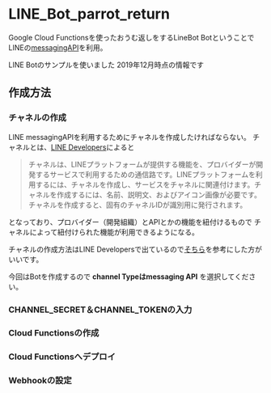 # LINE_Bot_parrot_return
Google Cloud Functionsを使ったおうむ返しをするLineBot
BotということでLINEの[messagingAPI](https://developers.line.biz/ja/reference/messaging-api/)を利用。

LINE Botのサンプルを使いました
2019年12月時点の情報です<br>

## 作成方法

### チャネルの作成
LINE messagingAPIを利用するためにチャネルを作成したければならない。
チャネルとは、[LINE Developers](https://developers.line.biz/ja/docs/messaging-api/getting-started/)によると

>チャネルは、LINEプラットフォームが提供する機能を、プロバイダーが開発するサービスで利用するための通信路です。LINEプラットフォームを利用するには、チャネルを作成し、サービスをチャネルに関連付けます。チャネルを作成するには、名前、説明文、およびアイコン画像が必要です。チャネルを作成すると、固有のチャネルIDが識別用に発行されます。

となっており、プロバイダー（開発組織）とAPIとかの機能を紐付けるもので
チャネルによって紐付けられた機能が利用できるようになる。

チャネルの作成方法はLINE Developersで出ているので[そちら](https://developers.line.biz/ja/docs/messaging-api/getting-started/)を参考にした方がいいです。

今回はBotを作成するので **channel Typeはmessaging API** を選択してください。


### CHANNEL_SECRET＆CHANNEL_TOKENの入力

### Cloud Functionsの作成

### Cloud Functionsへデプロイ

### Webhookの設定
